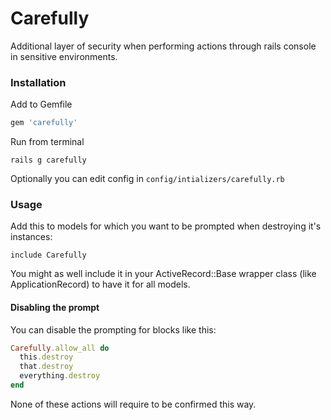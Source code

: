 # Carefully

Additional layer of security when performing actions through rails console in sensitive environments.

### Installation

Add to Gemfile
```ruby
gem 'carefully'
```

Run from terminal
```
rails g carefully
```

Optionally you can edit config in `config/intializers/carefully.rb`

### Usage

Add this to models for which you want to be prompted when destroying it's instances:

```
include Carefully
```

You might as well include it in your ActiveRecord::Base wrapper class (like ApplicationRecord) to have it for all models.

#### Disabling the prompt

You can disable the prompting for blocks like this:
```ruby
Carefully.allow_all do
  this.destroy
  that.destroy
  everything.destroy
end
```

None of these actions will require to be confirmed this way.

